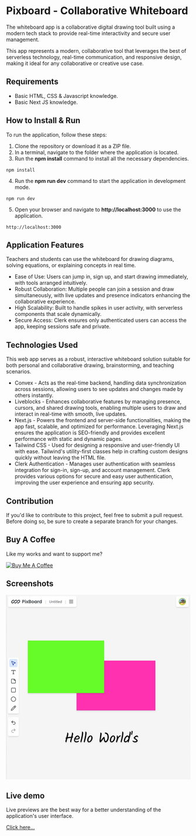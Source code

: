 # Pixboard - Collaborative Whiteboard

The whiteboard app is a collaborative digital drawing tool built using a modern tech stack to provide real-time interactivity and secure user management.

This app represents a modern, collaborative tool that leverages the best of serverless technology, real-time communication, and responsive design, making it ideal for any collaborative or creative use case.

## Requirements

- Basic HTML, CSS & Javascript knowledge.
- Basic Next JS knowledge.

## How to Install & Run

To run the application, follow these steps:

1. Clone the repository or download it as a ZIP file.
2. In a terminal, navigate to the folder where the application is located.
3. Run the **npm install** command to install all the necessary dependencies.

```shell
npm install
```

4. Run the **npm run dev** command to start the application in development mode.

```shell
npm run dev
```

5. Open your browser and navigate to **http://localhost:3000** to use the application.

```shell
http://localhost:3000
```

## Application Features

Teachers and students can use the whiteboard for drawing diagrams, solving equations, or explaining concepts in real time.

- Ease of Use: Users can jump in, sign up, and start drawing immediately, with tools arranged intuitively.
- Robust Collaboration: Multiple people can join a session and draw simultaneously, with live updates and presence indicators enhancing the collaborative experience.
- High Scalability: Built to handle spikes in user activity, with serverless components that scale dynamically.
- Secure Access: Clerk ensures only authenticated users can access the app, keeping sessions safe and private.

## Technologies Used

This web app serves as a robust, interactive whiteboard solution suitable for both personal and collaborative drawing, brainstorming, and teaching scenarios.

- Convex - Acts as the real-time backend, handling data synchronization across sessions, allowing users to see updates and changes made by others instantly.
- Liveblocks - Enhances collaborative features by managing presence, cursors, and shared drawing tools, enabling multiple users to draw and interact in real-time with smooth, live updates.
- Next.js - Powers the frontend and server-side functionalities, making the app fast, scalable, and optimized for performance. Leveraging Next.js ensures the application is SEO-friendly and provides excellent performance with static and dynamic pages.
- Tailwind CSS - Used for designing a responsive and user-friendly UI with ease. Tailwind's utility-first classes help in crafting custom designs quickly without leaving the HTML file.
- Clerk Authentication - Manages user authentication with seamless integration for sign-in, sign-up, and account management. Clerk provides various options for secure and easy user authentication, improving the user experience and ensuring app security.

## Contribution

If you'd like to contribute to this project, feel free to submit a pull request. Before doing so, be sure to create a separate branch for your changes.

## Buy A Coffee

Like my works and want to support me?

<a href="https://www.buymeacoffee.com/hossainpalin" target="_blank"><img src="https://cdn.buymeacoffee.com/buttons/v2/default-blue.png" alt="Buy Me A Coffee" style="height: 45px !important;width: 162.75px !important;" ></a>

## Screenshots

![Screenshot](./public/pixboard.jpg)

## Live demo

Live previews are the best way for a better understanding of the application's user interface.

[Click here...](https://pixboard-team.vercel.app)
